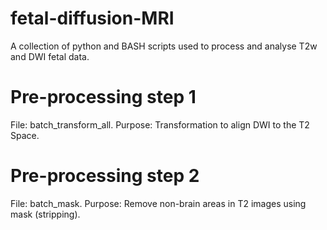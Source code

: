 # fetal-diffusion-MRI
A collection of python and BASH scripts used to process and analyse T2w and DWI fetal data.

# Pre-processing step 1
File: batch_transform_all.
Purpose: Transformation to align DWI to the T2 Space.

# Pre-processing step 2
File: batch_mask.
Purpose: Remove non-brain areas in T2 images using mask (stripping).
